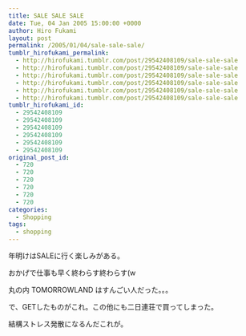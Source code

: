 ```yaml
---
title: SALE SALE SALE
date: Tue, 04 Jan 2005 15:00:00 +0000
author: Hiro Fukami
layout: post
permalink: /2005/01/04/sale-sale-sale/
tumblr_hirofukami_permalink:
  - http://hirofukami.tumblr.com/post/29542408109/sale-sale-sale
  - http://hirofukami.tumblr.com/post/29542408109/sale-sale-sale
  - http://hirofukami.tumblr.com/post/29542408109/sale-sale-sale
  - http://hirofukami.tumblr.com/post/29542408109/sale-sale-sale
  - http://hirofukami.tumblr.com/post/29542408109/sale-sale-sale
  - http://hirofukami.tumblr.com/post/29542408109/sale-sale-sale
tumblr_hirofukami_id:
  - 29542408109
  - 29542408109
  - 29542408109
  - 29542408109
  - 29542408109
  - 29542408109
original_post_id:
  - 720
  - 720
  - 720
  - 720
  - 720
  - 720
categories:
  - Shopping
tags:
  - shopping
---
```

<div class="section">
  <p>
    年明けはSALEに行く楽しみがある。
  </p>
  
  <p>
    おかげで仕事も早く終わらす終わらす(w
  </p>
  
  <p>
    丸の内 TOMORROWLAND はすんごい人だった。。。
  </p>
  
  <p>
    で、GETしたものがこれ。この他にも二日連荘で買ってしまった。
  </p>
  
  <p>
    結構ストレス発散になるんだこれが。
  </p>
</div>